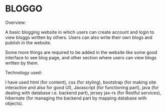 # BLOGGO

Overview:

A basic blogging website in which users can create account and login to view bloggs written by others.
Users can also write their own blogs and publish in the website.

Some more things are required to be added in the website like some good interface to see blog page, and other section where users can view blogs written by them.

Technology used:

I have used html (for content), css (for styling), bootstrap (for making site interactive and also for good UI),
Javascript (for functioning part), java (for dealing with database i.e. backend part), jersey jax-rs (for Restful services), 
hibernate (for managing the backend part by mapping database with objects).

